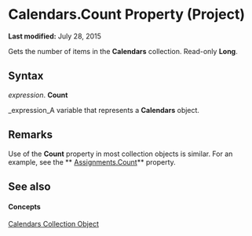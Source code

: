 
# Calendars.Count Property (Project)

 **Last modified:** July 28, 2015

Gets the number of items in the  **Calendars** collection. Read-only **Long**.

## Syntax

 _expression_. **Count**

 _expression_A variable that represents a  **Calendars** object.


## Remarks

Use of the  **Count** property in most collection objects is similar. For an example, see the ** [Assignments.Count](de8cee7b-a471-4c3f-2965-de6c3d47dda5.md)** property.


## See also


#### Concepts


 [Calendars Collection Object](a96c7b96-f0ab-5ec3-3d16-facea61b8ee5.md)

